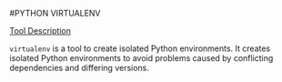#PYTHON VIRTUALENV

[Tool Description](https://pypi.org/project/virtualenv/)


`virtualenv` is a tool to create isolated Python environments. It creates isolated Python environments to avoid problems caused by conflicting dependencies and differing versions.
























